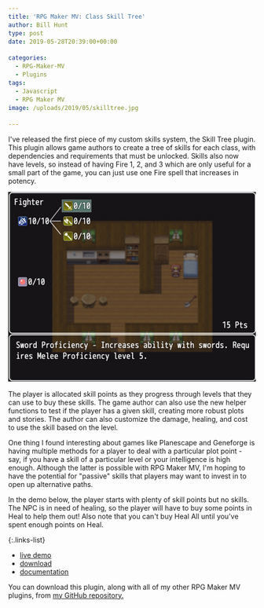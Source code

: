 ```yaml
---
title: 'RPG Maker MV: Class Skill Tree'
author: Bill Hunt
type: post
date: 2019-05-28T20:39:00+00:00

categories:
  - RPG-Maker-MV
  - Plugins
tags:
  - Javascript
  - RPG Maker MV
image: /uploads/2019/05/skilltree.jpg

---
```


I've released the first piece of my custom skills system, the Skill Tree plugin.
This plugin allows game authors to create a tree of skills for each class, with
dependencies and requirements that must be unlocked. Skills also now have
levels, so instead of having Fire 1, 2, and 3 which are only useful for a small
part of the game, you can just use one Fire spell that increases in potency.

![Skill Tree System](/uploads/2019/05/skilltree.jpg)

The player is allocated skill points as they progress through levels that they
can use to buy these skills. The game author can also use the new helper
functions to test if the player has a given skill, creating more robust plots
and stories. The author can also customize the damage, healing, and cost to use
the skill based on the level.

One thing I found interesting about games like Planescape and Geneforge is
having multiple methods for a player to deal with a particular plot point - say,
if you have a skill of a particular level or your intelligence is high enough.
Although the latter is possible with RPG Maker MV, I'm hoping to have the
potential for "passive" skills that players may want to invest in to open up
alternative paths.

In the demo below, the player starts with plenty of skill points but no skills.
The NPC is in need of healing, so the player will have to buy some points in
Heal to help them out! Also note that you can't buy Heal All until you've spent
enough points on Heal.

{:.links-list}
* [live demo](/demo/Kru_SkillTree/)
* [download](https://raw.githubusercontent.com/krues8dr/rpgmakermv-plugins/master/Kru_SkillTree.js)
* [documentation](https://github.com/krues8dr/rpgmakermv-plugins/wiki/Kru_SkillTree)

You can download this plugin, along with all of my other RPG Maker MV plugins,
from [my GitHub repository.](https://github.com/krues8dr/rpgmakermv-plugins)